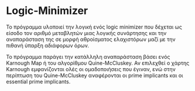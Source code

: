 # Logic-Minimizer

Το πρόγραμμα υλοποιεί την λογική ενός logic minimizer που δέχεται ως είσοδο τον αριθμό μεταβλητών μιας λογικής συνάρτησης και την αναπαράσταση της σε μορφή αθροίσματος ελαχιστόρων μαζί με την πιθανή ύπαρξη αδιάφορων όρων. 

Το πρόγραμμα παράγει την κατάλληλη αναπαράσταση βάσει ενός Karnough Map ή του αλγορίθμου Quine-McCluskey. Αν επιλεχθεί ο χάρτης Karnough εμφανίζονται ολές οι ομαδοποιήσεις που έγιναν, ενώ στην περίπτωση του Quine-McCluskey αναφέρονται οι prime implicants και οι essential prime implicants.

